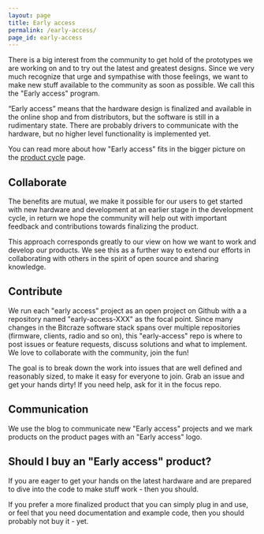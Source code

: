 ```yaml
---
layout: page
title: Early access
permalink: /early-access/
page_id: early-access
---
```


There is a big interest from the community to get hold of the prototypes we are 
working on and to try out the latest and greatest designs. Since we very much 
recognize that urge and sympathise with those feelings, we want to make new stuff
available to the community as soon as possible. We call this the "Early access"
program.

“Early access” means that the hardware design is finalized and available in the online shop
and from distributors, but the software is still in a rudimentary state. There
are probably drivers to communicate with the hardware, but no higher level
functionality is implemented yet.

You can read more about how "Early access" fits in the bigger picture on the 
[product cycle](/product-cycle/) page.

## Collaborate

The benefits are mutual, we make it possible for our users to get started with
new hardware and development at an earlier stage in the development cycle, in 
return we hope the community will help out with important feedback and 
contributions towards finalizing the product.

This approach corresponds greatly to our view on how we want to work and 
develop our products. We see this as a further way to extend our efforts in 
collaborating with others in the spirit of open source and sharing knowledge.

## Contribute

We run each "early access" project as an open project on Github with a 
a repository named "early-access-XXX" as the focal point. Since many changes 
in the Bitcraze software stack spans over multiple repositories (firmware, 
clients, radio and so on), this "early-access" repo is where to post issues or
feature requests, discuss solutions and what to implement. We love to 
collaborate with the community, join the fun!

The goal is to break down the work into issues that are well defined and 
reasonably sized, to make it easy for everyone to join. Grab an issue and
get your hands dirty! If you need help, ask for it in the focus repo.

## Communication

We use the blog to communicate new "Early access" projects and we mark
products on the product pages with an "Early access" logo. 

## Should I buy an "Early access" product?

If you are eager to get your hands on the latest hardware and are prepared to
dive into the code to make stuff work - then you should. 

If you prefer a more finalized product that you can simply plug in and use, or
feel that you need documentation and example code, then you should probably not
buy it - yet.
